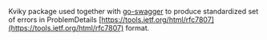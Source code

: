 Kviky package used together with [go-swagger](https://github.com/go-swagger/go-swagger) to produce standardized set of errors in ProblemDetails [https://tools.ietf.org/html/rfc7807](https://tools.ietf.org/html/rfc7807) format. 